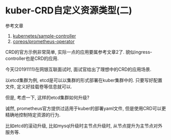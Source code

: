 # kuber-CRD自定义资源类型(二)

参考文章

1. [kubernetes/sample-controller](https://github.com/kubernetes/sample-controller)
2. [coreos/prometheus-operator](https://github.com/coreos/prometheus-operator)

CRD的官方示例非常简单, 实际一点的应用要属参考文章2了. 貌似ingress-controller也是CRD的应用.

今天(20191111)在网银互联面试时, 面试官给出了理想中的CRD的应用场景.

以etcd集群为例, etcd是可以以集群的形式部署在kuber集群中的. 只要写好配置文件, 定义好挂载卷等信息就可以.

但是, 考虑一下, 这样的etcd集群如何升级?

诚然, prometheus官方提供过适用于kuber的部署yaml文件, 但是使用CRD可以更精确地控制特定资源的行为.

比如etcd的滚动升级, 比如mysql升级时主节点升级时, 从节点提升为主节点对外服务等.
